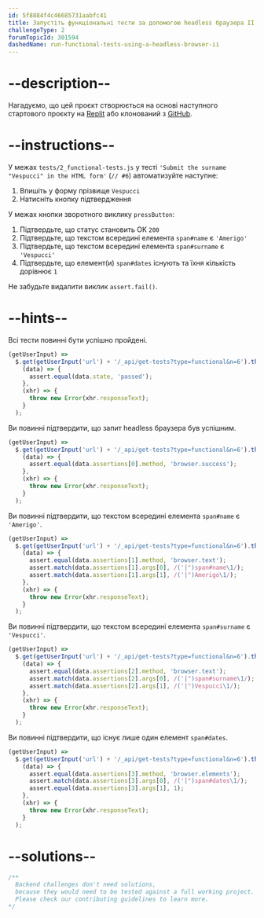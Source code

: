 ```yaml
---
id: 5f8884f4c46685731aabfc41
title: Запустіть функціональні тести за допомогою headless браузера II
challengeType: 2
forumTopicId: 301594
dashedName: run-functional-tests-using-a-headless-browser-ii
---
```


# --description--

Нагадуємо, що цей проєкт створюється на основі наступного стартового проєкту на <a href="https://replit.com/github/topcoder-platform/boilerplate-mochachai" target="_blank" rel="noopener noreferrer nofollow">Replit</a> або клонований з <a href="https://github.com/topcoder-platform/boilerplate-mochachai/" target="_blank" rel="noopener noreferrer nofollow">GitHub</a>.

# --instructions--

У межах `tests/2_functional-tests.js` у тесті `'Submit the surname "Vespucci" in the HTML form'` (`// #6`) автоматизуйте наступне:

1.  Впишіть у форму прізвище `Vespucci`
2.  Натисніть кнопку підтвердження

У межах кнопки зворотного виклику `pressButton`:

1.  Підтвердьте, що статус становить OK `200`
2.  Підтвердьте, що текстом всередині елемента `span#name` є `'Amerigo'`
3.  Підтвердьте, що текстом всередині елемента `span#surname` є `'Vespucci'`
4.  Підтвердьте, що елемент(и) `span#dates` існують та їхня кількість дорівнює `1`

Не забудьте видалити виклик `assert.fail()`.

# --hints--

Всі тести повинні бути успішно пройдені.

```js
(getUserInput) =>
  $.get(getUserInput('url') + '/_api/get-tests?type=functional&n=6').then(
    (data) => {
      assert.equal(data.state, 'passed');
    },
    (xhr) => {
      throw new Error(xhr.responseText);
    }
  );
```

Ви повинні підтвердити, що запит headless браузера був успішним.

```js
(getUserInput) =>
  $.get(getUserInput('url') + '/_api/get-tests?type=functional&n=6').then(
    (data) => {
      assert.equal(data.assertions[0].method, 'browser.success');
    },
    (xhr) => {
      throw new Error(xhr.responseText);
    }
  );
```

Ви повинні підтвердити, що текстом всередині елемента `span#name` є `'Amerigo'`.

```js
(getUserInput) =>
  $.get(getUserInput('url') + '/_api/get-tests?type=functional&n=6').then(
    (data) => {
      assert.equal(data.assertions[1].method, 'browser.text');
      assert.match(data.assertions[1].args[0], /('|")span#name\1/);
      assert.match(data.assertions[1].args[1], /('|")Amerigo\1/);
    },
    (xhr) => {
      throw new Error(xhr.responseText);
    }
  );
```

Ви повинні підтвердити, що текстом всередині елемента `span#surname` є `'Vespucci'`.

```js
(getUserInput) =>
  $.get(getUserInput('url') + '/_api/get-tests?type=functional&n=6').then(
    (data) => {
      assert.equal(data.assertions[2].method, 'browser.text');
      assert.match(data.assertions[2].args[0], /('|")span#surname\1/);
      assert.match(data.assertions[2].args[1], /('|")Vespucci\1/);
    },
    (xhr) => {
      throw new Error(xhr.responseText);
    }
  );
```

Ви повинні підтвердити, що існує лише один елемент `span#dates`.

```js
(getUserInput) =>
  $.get(getUserInput('url') + '/_api/get-tests?type=functional&n=6').then(
    (data) => {
      assert.equal(data.assertions[3].method, 'browser.elements');
      assert.match(data.assertions[3].args[0], /('|")span#dates\1/);
      assert.equal(data.assertions[3].args[1], 1);
    },
    (xhr) => {
      throw new Error(xhr.responseText);
    }
  );
```

# --solutions--

```js
/**
  Backend challenges don't need solutions, 
  because they would need to be tested against a full working project. 
  Please check our contributing guidelines to learn more.
*/
```

